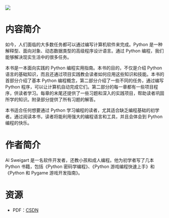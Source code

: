 ![](http://img3x2.ddimg.cn/1/5/23997502-1_u_6.jpg)

# 内容简介

如今，人们面临的大多数任务都可以通过编写计算机软件来完成。Python 是一种解释型、面向对象、动态数据类型的高级程序设计语言。通过 Python 编程，我们能够解决现实生活中的很多任务。

本书是一本面向实践的 Python 编程实用指南。本书的目的，不仅是介绍 Python 语言的基础知识，而且还通过项目实践教会读者如何应用这些知识和技能。本书的首部分介绍了基本 Python 编程概念，第二部分介绍了一些不同的任务，通过编写 Python 程序，可以让计算机自动完成它们。第二部分的每一章都有一些项目程序，供读者学习。每章的末尾还提供了一些习题和深入的实践项目，帮助读者巩固所学的知识。附录部分提供了所有习题的解答。

本书适合任何想要通过 Python 学习编程的读者，尤其适合缺乏编程基础的初学者。通过阅读本书，读者将能利用强大的编程语言和工具，并且会体会到 Python 编程的快乐。

# 作者简介

Al Sweigart 是一名软件开发者，还教小孩和成人编程。他为初学者写了几本 Python 书籍，包括《Python 密码学编程》、《Python 游戏编程快速上手》和《Python 和 Pygame 游戏开发指南》。

# 资源

* PDF：[CSDN](http://download.csdn.net/download/xiaoyu90520/9739021)
